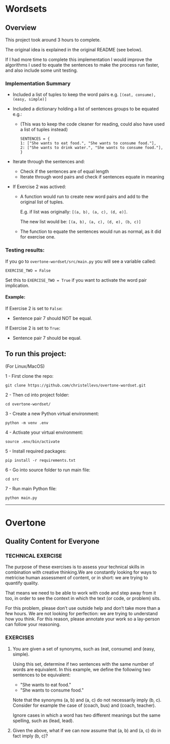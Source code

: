# Wordsets

## Overview

This project took around 3 hours to complete.

The original idea is explained in the original README (see below).

If I had more time to complete this implementation I would improve the algorithms I used to equate the sentences to make the process run faster, and also include some unit testing.

### Implementation Summary

- Included a list of tuples to keep the word pairs e.g. `[(eat, consume), (easy, simple)]`
- Included a dictionary holding a list of sentences groups to be equated e.g.:

  - (This was to keep the code cleaner for reading, could also have used a list of tuples instead)

    ```
    SENTENCES = {
    1: ["She wants to eat food.", "She wants to consume food."],
    2: ["She wants to drink water.", "She wants to consume food."],
    }
    ```

- Iterate through the sentences and:
  - Check if the sentences are of equal length
  - Iterate through word pairs and check if sentences equate in meaning
- If Exercise 2 was actived:

  - A function would run to create new word pairs and add to the original list of tuples.

    E.g. if list was originally: `[(a, b), (a, c), (d, e)]`.

    The new list would be: `[(a, b), (a, c), (d, e), (b, c)]`

  - The function to equate the sentences would run as normal, as it did for exercise one.

### Testing results:

If you go to `overtone-wordset/src/main.py` you will see a variable called:

`EXERCISE_TWO = False`

Set this to `EXERCISE_TWO = True` if you want to activate the word pair implication.

#### Example:

If Exercise 2 is set to `False`:

- Sentence pair 7 should NOT be equal.

If Exercise 2 is set to `True`:

- Sentence pair 7 should be equal.

## To run this project:

(For Linux/MacOS)

1 - First clone the repo:

`git clone https://github.com/christellevs/overtone-wordset.git`

2 - Then cd into project folder:

`cd overtone-wordset/`

3 - Create a new Python virtual environment:

`python -m venv .env`

4 - Activate your virtual environment:

`source .env/bin/activate`

5 - Install required packages:

`pip install -r requirements.txt`

6 - Go into source folder to run main file:

`cd src`

7 - Run main Python file:

`python main.py`

---

# Overtone

## Quality Content for Everyone

### TECHNICAL EXERCISE

The purpose of these exercises is to assess your technical skills in combination with creative
thinking.We are constantly looking for ways to metricise human assessment of content, or
in short: we are trying to quantify quality.

That means we need to be able to work with code and step away from it too, in order to see
the context in which the text (or code, or problem) sits.

For this problem, please don’t use outside help and don’t take more than a few hours. We are
not looking for perfection: we are trying to understand how you think. For this reason, please
annotate your work so a lay-person can follow your reasoning.

### EXERCISES

1.  You are given a set of synonyms, such as (eat, consume) and (easy, simple).

    Using this set, determine if two sentences with the same number of words are equivalent.
    In this example, we define the following two sentences to be equivalent:

    - "She wants to eat food."
    - "She wants to consume food."

    Note that the synonyms (a, b) and (a, c) do not necessarily imply (b, c). Consider
    for example the case of (coach, bus) and (coach, teacher).

    Ignore cases in which a
    word has two different meanings but the same spelling, such as (lead, lead).

2.  Given the above, what if we can now assume that (a, b) and (a, c) do in fact imply
    (b, c)?
